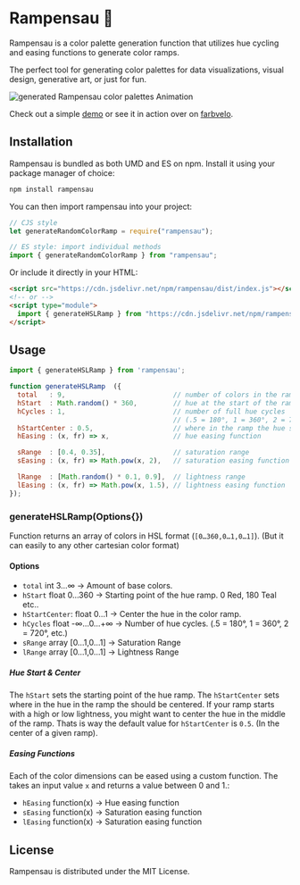 # Rampensau 🐷

Rampensau is a color palette generation function that utilizes hue cycling and 
easing functions to generate color ramps. 

The perfect tool for generating color palettes for data visualizations, visual design, generative art, or just for fun.


![generated Rampensau color palettes Animation](./rampensau.gif)

Check out a simple [demo](https://codepen.io/meodai/pen/yLvgxQK?editors=0010) or see it in action over on [farbvelo](https://farbvelo.elastiq.ch/).

## Installation

Rampensau is bundled as both UMD and ES on npm. Install it using your package manager of choice:

```js
npm install rampensau
```

You can then import rampensau into your project:

```js
// CJS style
let generateRandomColorRamp = require("rampensau");

// ES style: import individual methods
import { generateRandomColorRamp } from "rampensau";
```

Or include it directly in your HTML:

```html
<script src="https://cdn.jsdelivr.net/npm/rampensau/dist/index.js"></script>
<!-- or -->
<script type="module">
  import { generateHSLRamp } from "https://cdn.jsdelivr.net/npm/rampensau/dist/index.mjs";
</script>
```

## Usage

```js
import { generateHSLRamp } from 'rampensau';

function generateHSLRamp  ({
  total   : 9,                           // number of colors in the ramp
  hStart  : Math.random() * 360,         // hue at the start of the ramp
  hCycles : 1,                           // number of full hue cycles 
                                         // (.5 = 180°, 1 = 360°, 2 = 720°, etc.)
  hStartCenter : 0.5,                    // where in the ramp the hue should be centered
  hEasing : (x, fr) => x,                // hue easing function

  sRange  : [0.4, 0.35],                 // saturation range
  sEasing : (x, fr) => Math.pow(x, 2),   // saturation easing function

  lRange  : [Math.random() * 0.1, 0.9],  // lightness range
  lEasing : (x, fr) => Math.pow(x, 1.5), // lightness easing function
});
```

### generateHSLRamp(Options{})

Function returns an array of colors in HSL format (`[0…360,0…1,0…1]`). 
(But it can easily to any other cartesian color format)

#### Options

- `total` int 3…∞           → Amount of base colors.
- `hStart` float 0…360      → Starting point of the hue ramp. 0 Red, 180 Teal etc..
- `hStartCenter`: float 0…1      → Center the hue in the color ramp.
- `hCycles` float -∞…0…+∞   → Number of hue cycles. (.5 = 180°, 1 = 360°, 2 = 720°, etc.)
- `sRange` array [0…1,0…1]  → Saturation Range
- `lRange` array [0…1,0…1]  → Lightness Range

##### Hue Start & Center

The `hStart` sets the starting point of the hue ramp. The `hStartCenter` sets where in the hue in the ramp the  should be centered. If your ramp starts with a high or low lightness, you might want to center the hue in the middle of the ramp. Thats is way the default value for `hStartCenter` is `0.5`. (In the center of a given ramp).

##### Easing Functions

Each of the color dimensions can be eased using a custom function. 
The takes an input value `x` and returns a value between 0 and 1.:

- `hEasing` function(x)     → Hue easing function
- `sEasing` function(x)     → Saturation easing function
- `lEasing` function(x)     → Saturation easing function

## License

Rampensau is distributed under the MIT License.
